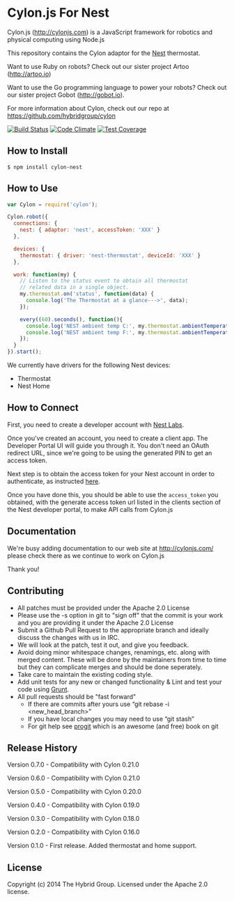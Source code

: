 # Cylon.js For Nest

Cylon.js (http://cylonjs.com) is a JavaScript framework for robotics and
physical computing using Node.js

This repository contains the Cylon adaptor for the [Nest](https://developer.nest.com) thermostat.

Want to use Ruby on robots? Check out our sister project Artoo (http://artoo.io)

Want to use the Go programming language to power your robots? Check out our
sister project Gobot (http://gobot.io).

For more information about Cylon, check out our repo at
https://github.com/hybridgroup/cylon

[![Build Status](https://secure.travis-ci.org/hybridgroup/cylon-nest.png?branch=master)](http://travis-ci.org/hybridgroup/cylon-nest) [![Code Climate](https://codeclimate.com/github/hybridgroup/cylon-nest/badges/gpa.svg)](https://codeclimate.com/github/hybridgroup/cylon-nest) [![Test Coverage](https://codeclimate.com/github/hybridgroup/cylon-nest/badges/coverage.svg)](https://codeclimate.com/github/hybridgroup/cylon-nest)

## How to Install

    $ npm install cylon-nest

## How to Use

```javascript
var Cylon = require('cylon');

Cylon.robot({
  connections: {
    nest: { adaptor: 'nest', accessToken: 'XXX' }
  },

  devices: {
    thermostat: { driver: 'nest-thermostat', deviceId: 'XXX' }
  },

  work: function(my) {
    // Listen to the status event to obtain all thermostat
    // related data in a single object.
    my.thermostat.on('status', function(data) {
      console.log('The Thermostat at a glance--->', data);
    });

    every((60).seconds(), function(){
      console.log('NEST ambient temp C:', my.thermostat.ambientTemperatureC());
      console.log('NEST ambient temp F:', my.thermostat.ambientTemperatureF());
    });
  }
}).start();
```

We currently have drivers for the following Nest devices:

- Thermostat
- Nest Home

## How to Connect

First, you need to create a developer account with [Nest Labs](https://developer.nest.com/).

Once you've created an account, you need to create a client app.
The Developer Portal UI will guide you through it.
You don't need an OAuth redirect URL, since we're going to be using the generated PIN to get an access token.

Next step is to obtain the access token for your Nest account in order to authenticate, as instructed [here](https://developer.nest.com/documentation/how-to-auth).

Once you have done this, you should be able to use the `access_token` you obtained, with the generate access token url listed in the clients section of the Nest developer portal, to make API calls from Cylon.js

## Documentation
We're busy adding documentation to our web site at http://cylonjs.com/ please check there as we continue to work on Cylon.js

Thank you!

## Contributing

* All patches must be provided under the Apache 2.0 License
* Please use the -s option in git to "sign off" that the commit is your work and you are providing it under the Apache 2.0 License
* Submit a Github Pull Request to the appropriate branch and ideally discuss the changes with us in IRC.
* We will look at the patch, test it out, and give you feedback.
* Avoid doing minor whitespace changes, renamings, etc. along with merged content. These will be done by the maintainers from time to time but they can complicate merges and should be done seperately.
* Take care to maintain the existing coding style.
* Add unit tests for any new or changed functionality & Lint and test your code using [Grunt](http://gruntjs.com/).
* All pull requests should be "fast forward"
  * If there are commits after yours use “git rebase -i <new_head_branch>”
  * If you have local changes you may need to use “git stash”
  * For git help see [progit](http://git-scm.com/book) which is an awesome (and free) book on git

## Release History

Version 0.7.0 - Compatibility with Cylon 0.21.0

Version 0.6.0 - Compatibility with Cylon 0.21.0

Version 0.5.0 - Compatibility with Cylon 0.20.0

Version 0.4.0 - Compatibility with Cylon 0.19.0

Version 0.3.0 - Compatibility with Cylon 0.18.0

Version 0.2.0 - Compatibility with Cylon 0.16.0

Version 0.1.0 - First release. Added thermostat and home support.

## License

Copyright (c) 2014 The Hybrid Group. Licensed under the Apache 2.0 license.

